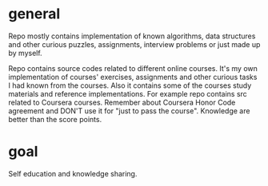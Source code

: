 general
=======

Repo mostly contains implementation of known algorithms, data
structures and other curious puzzles, assignments, interview problems
or just made up by myself.

Repo contains source codes related to different online courses.
It's my own implementation of courses' exercises, assignments and
other curious tasks I had known from the courses. Also it contains
some of the courses study materials and reference implementations.
For example repo contains src related to Coursera courses. Remember
about Coursera Honor Code agreement and DON'T use it for "just to
pass the course". Knowledge are better than the score points.

goal
====
Self education and knowledge sharing.
